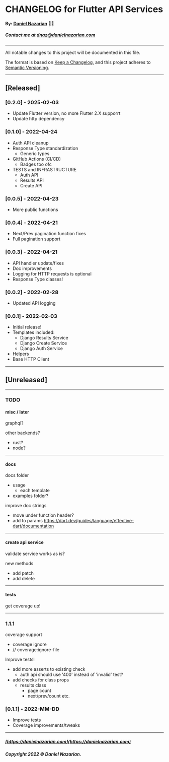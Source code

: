 # CHANGELOG for Flutter API Services

#### By: [Daniel Nazarian](https://danielnazarian) 🐧👹

##### Contact me at <dnaz@danielnazarian.com>

-------------------------------------------------------

All notable changes to this project will be documented in this file.

The format is based on [Keep a Changelog](https://keepachangelog.com/en/1.0.0/), and this project
adheres to [Semantic Versioning](https://semver.org/spec/v2.0.0.html).


-------------------------------------------------------

## [Released]

### [0.2.0] - 2025-02-03
- Update Flutter version, no more Flutter 2.X supporrt
- Update http dependency


### [0.1.0] - 2022-04-24
- Auth API cleanup
- Response Type standardization
    - Generic types
- GitHub Actions (CI/CD)
    - Badges too ofc
- TESTS and INFRASTRUCTURE
    - Auth API
    - Results API
    - Create API
    

### [0.0.5] - 2022-04-23
- More public functions


### [0.0.4] - 2022-04-21
- Next/Prev pagination function fixes
- Full pagination support


### [0.0.3] - 2022-04-21
- API handler update/fixes
- Doc improvements
- Logging for HTTP requests is optional
- Response Type classes!


### [0.0.2] - 2022-02-28
- Updated API logging


### [0.0.1] - 2022-02-03
- Initial release!
- Templates included:
    - Django Results Service
    - Django Create Service
    - Django Auth Service
- Helpers
- Base HTTP Client

-------------------------------------------------------
## [Unreleased]
-------------------------------------------------------

### TODO

#### misc / later

graphql?

other backends?

- rust?
- node?

------

#### docs

docs folder
- usage
    - each template
- examples folder?

improve doc strings
- move under function header?
- add to params https://dart.dev/guides/language/effective-dart/documentation

------

#### create api service

validate service works as is?

new methods
- add patch
- add delete

------

#### tests

get coverage up!

------

### 1.1.1

coverage support
- coverage ignore
- // coverage:ignore-file

Improve tests!
- add more asserts to existing check
    - auth api should use '400' instead of 'invalid' test?
- add checks for class props
    - results class
        - page count
        - next/prev/count etc.

### [0.1.1] - 2022-MM-DD
- Improve tests
- Coverage improvements/tweaks

-------------------------------------------------------

##### [https://danielnazarian.com](https://danielnazarian.com)

##### Copyright 2022 © Daniel Nazarian.
